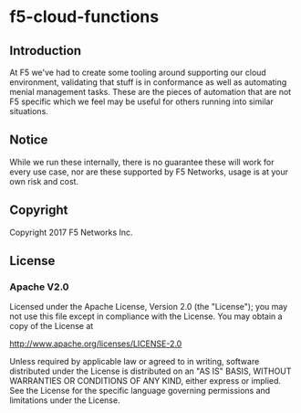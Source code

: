 # f5-cloud-functions

## Introduction
At F5 we've had to create some tooling around supporting our cloud environment, validating that stuff is in conformance as well as automating menial management tasks.  These are the pieces of automation that are not F5 specific which we feel may be useful for others running into similar situations.

## Notice
While we run these internally, there is no guarantee these will work for every use case, nor are these supported by F5 Networks, usage is at your own risk and cost.

## Copyright
Copyright 2017 F5 Networks Inc.

## License
### Apache V2.0
Licensed under the Apache License, Version 2.0 (the "License"); you may not use this file except in compliance with the License. You may obtain a copy of the License at

http://www.apache.org/licenses/LICENSE-2.0

Unless required by applicable law or agreed to in writing, software distributed under the License is distributed on an "AS IS" BASIS, WITHOUT WARRANTIES OR CONDITIONS OF ANY KIND, either express or implied. See the License for the specific language governing permissions and limitations under the License.